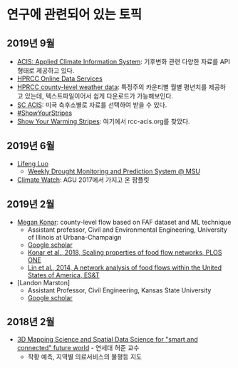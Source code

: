 # 연구에 관련되어 있는 토픽

## 2019년 9월

* [ACIS: Applied Climate Information System](http://www.rcc-acis.org/examples.html): 기후변화 관련 다양한 자료를 API 형태로 제공하고 있다.
* [HPRCC Online Data Services](https://hprcc.unl.edu/onlinedataservices.php#data)
* [HPRCC county-level weather data](https://hprcc.unl.edu/datasets.php?set=CountyData): 특정주의 카운티별 월별 평년치를 제공하고 있는데, 텍스트파일이어서 쉽게 다운로드가 가능해보인다.
* [SC ACIS](http://scacis.rcc-acis.org/): 미국 측후소별로 자료를 선택하여 받을 수 있다.
* [#ShowYourStripes](https://showyourstripes.info/)
* [Show Your Warming Stripes](https://climatecentral.org/outreach/alert-archive/2019/2019WarmingStripesPage.html): 여기에서 rcc-acis.org를 찾았다.

## 2019년 6월

* [Lifeng Luo](http://drought.geo.msu.edu/group.php)
  * [Weekly Drought Monitoring and Prediction System @ MSU](http://drought.geo.msu.edu/research/forecast/drought.php)
* [Climate Watch](https://www.climatewatchdata.org/): AGU 2017에서 가지고 온 팜플릿

## 2019년 2월

* [Megan Konar](https://cee.illinois.edu/directory/profile/mkonar): county-level flow based on FAF dataset and ML technique
  * Assistant professor, Civil and Environmental Engineering, University of Illinois at Urbana-Champaign
  * [Google scholar](https://scholar.google.com/citations?hl=en&user=rYsjF0oAAAAJ&view_op=list_works&sortby=pubdate)
  * [Konar et al., 2018, Scaling properties of food flow networks, PLOS ONE](https://journals.plos.org/plosone/article?id=10.1371/journal.pone.0199498)
  * [Lin et al., 2014, A network analysis of food flows within the United States of America, ES&T](https://pubs.acs.org/doi/abs/10.1021/es500471d)
* [Landon Marston]
  * Assistant Professor, Civil Engineering, Kansas State University
  * [Google scholar](https://scholar.google.com/citations?user=Q7BS0vEAAAAJ&hl=en)

## 2018년 2월

* [3D Mapping Science and Spatial Data Science for "smart and connected" future world](http://tv.naver.com/v/2612169/list/152709) - 연세대 허준 교수
  * 작황 예측, 지역별 의료서비스의 불평등 지도
